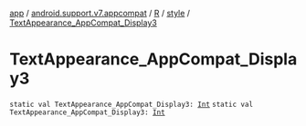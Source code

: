 [app](../../../index.md) / [android.support.v7.appcompat](../../index.md) / [R](../index.md) / [style](index.md) / [TextAppearance_AppCompat_Display3](.)

# TextAppearance_AppCompat_Display3

`static val TextAppearance_AppCompat_Display3: `[`Int`](https://kotlinlang.org/api/latest/jvm/stdlib/kotlin/-int/index.html)
`static val TextAppearance_AppCompat_Display3: `[`Int`](https://kotlinlang.org/api/latest/jvm/stdlib/kotlin/-int/index.html)